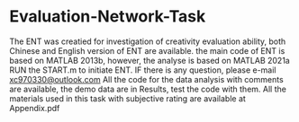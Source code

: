 # Evaluation-Network-Task
The ENT was creatied for investigation of creativity evaluation ability, both Chinese and English version of ENT are available.
the main code of ENT is based on MATLAB 2013b, however, the analyse is based on MATLAB 2021a
RUN the START.m to initiate ENT.
IF there is any question, please e-mail xc970330@outlook.com
All the code for the data analysis with comments are available, the demo data are in Results, test the code with them.
All the materials used in this task with subjective rating are available at Appendix.pdf
